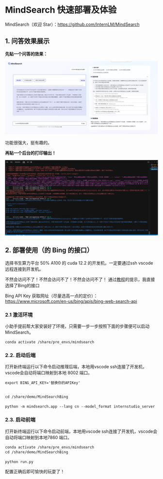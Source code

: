 # MindSearch 快速部署及体验

MindSearch（欢迎 Star）：https://github.com/InternLM/MindSearch 

## 1. 问答效果展示

**先贴一个问答的效果：**

![image-20240806114835078](./display.png)

功能很强大，挺有趣的。

**再贴一个后台的打印输出！**

![image-20240806115556235](./print.png)


## 2. 部署使用（的 Bing 的接口）

选择书生算力平台 50% A100 的 cuda 12.2 的开发机，一定要通过ssh vscode 远程连接到开发机。

不然会访问不了！不然会访问不了！不然会访问不了！
通过[教程](https://github.com/InternLM/Tutorial/tree/camp3/docs/EasterEgg/MindSearch)的提示，我直接选择了Bing的接口

Bing API Key 获取网址（尽量选高一点的定价）：https://www.microsoft.com/en-us/bing/apis/bing-web-search-api

### 2.1 激活环境

小助手提前帮大家安装好了环境，只需要一步一步按照下面的步骤便可以启动 MindSearch。

```shell
conda activate /share/pre_envs/mindsearch
```

### 2.2. 启动后端

打开新终端运行以下命令启动推理后端，本地用vscode ssh连接了开发机，vscode会自动将端口映射到本地 8002 端口。

```shell
export BING_API_KEY='替换你的APIKey'
```

```shell

cd /share/demo/MindSearchBing

python -m mindsearch.app --lang cn --model_format internstudio_server
```

### 2.3. 启动前端

打开新终端运行以下命令启动前端，本地用vscode ssh连接了开发机，vscode会自动将端口映射到本地7860 端口。


```shell
conda activate /share/pre_envs/mindsearch
cd /share/demo/MindSearchBing

python run.py
```
配置正确后即可愉快的玩耍了！
